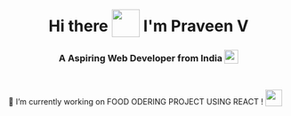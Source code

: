 
<h1 align='center'>
  Hi there <img style="vertical-align: -30%" src="https://media.giphy.com/media/KGMzZvWa5su2O5LCVR/giphy.gif" width="50" height="50"> I'm Praveen V 
</h1>
<h3 align='center'>
  A Aspiring Web Developer from India <img style="vertical-align: bottom" src="https://static.vecteezy.com/system/resources/previews/011/571/519/original/circle-flag-of-india-free-png.png" width="25">
</h3>
<div align='center'>
  <img src="https://komarev.com/ghpvc/?username=praveenv777&style=flat-square&color=blue" alt=""/>
</div>
<br/>

🔭 I’m currently working on FOOD ODERING PROJECT USING REACT ! <img style="vertical-align: bottom" src= "https://media.tenor.com/aNHKkEhomm4AAAAS/anime-keyboard.gifb" width="30" >  

<!--
**praveenv777/praveenv777** is a ✨ _special_ ✨ repository because its `README.md` (this file) appears on your GitHub profile.

Here are some ideas to get you started:

- 🔭 I’m currently working on ...
- 🌱 I’m currently learning ...
- 👯 I’m looking to collaborate on ...
- 🤔 I’m looking for help with ...
- 💬 Ask me about ...
- 📫 How to reach me: ...
- 😄 Pronouns: ...
- ⚡ Fun fact: ...
-->
